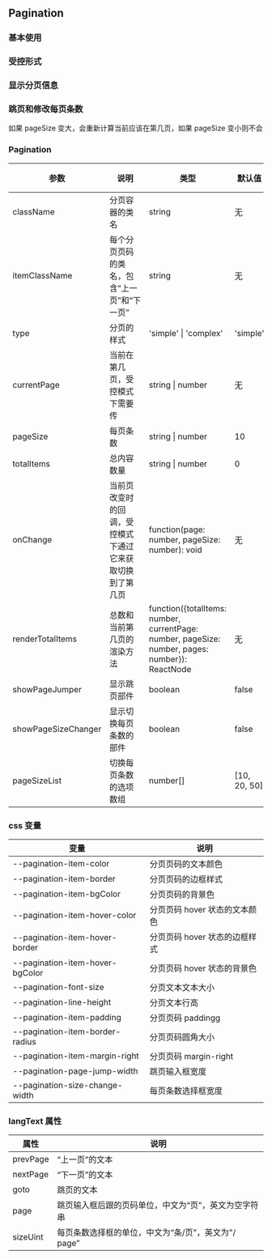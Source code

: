 ## Pagination

### 基本使用

<code src="../demo/pagination/pagination1.tsx"></code>

### 受控形式

<code src="../demo/pagination/pagination2.tsx"></code>

### 显示分页信息

<code src="../demo/pagination/pagination3.tsx"></code>

### 跳页和修改每页条数

如果 pageSize 变大，会重新计算当前应该在第几页，如果 pageSize 变小则不会

<code src="../demo/pagination/pagination4.tsx"></code>

### Pagination

| 参数                | 说明                                                     | 类型                                                                                            | 默认值       | 必填 |
| ------------------- | -------------------------------------------------------- | ----------------------------------------------------------------------------------------------- | ------------ | ---- |
| className           | 分页容器的类名                                           | string                                                                                          | 无           | 否   |
| itemClassName       | 每个分页页码的类名，包含“上一页”和“下一页”               | string                                                                                          | 无           | 否   |
| type                | 分页的样式                                               | 'simple' \| 'complex'                                                                           | 'simple'     | 否   |
| currentPage         | 当前在第几页，受控模式下需要传                           | string \| number                                                                                | 无           | 否   |
| pageSize            | 每页条数                                                 | string \| number                                                                                | 10           | 否   |
| totalItems          | 总内容数量                                               | string \| number                                                                                | 0            | 是   |
| onChange            | 当前页改变时的回调，受控模式下通过它来获取切换到了第几页 | function(page: number, pageSize: number): void                                                  | 无           | 否   |
| renderTotalItems    | 总数和当前第几页的渲染方法                               | function({totalItems: number, currentPage: number, pageSize: number, pages: number}): ReactNode | 无           | 否   |
| showPageJumper      | 显示跳页部件                                             | boolean                                                                                         | false        | 否   |
| showPageSizeChanger | 显示切换每页条数的部件                                   | boolean                                                                                         | false        | 否   |
| pageSizeList        | 切换每页条数的选项数组                                   | number[]                                                                                        | [10, 20, 50] | 否   |

### css 变量

| 变量                            | 说明                          |
| ------------------------------- | ----------------------------- |
| --pagination-item-color         | 分页页码的文本颜色            |
| --pagination-item-border        | 分页页码的边框样式            |
| --pagination-item-bgColor       | 分页页码的背景色              |
| --pagination-item-hover-color   | 分页页码 hover 状态的文本颜色 |
| --pagination-item-hover-border  | 分页页码 hover 状态的边框样式 |
| --pagination-item-hover-bgColor | 分页页码 hover 状态的背景色   |
| --pagination-font-size          | 分页文本文本大小              |
| --pagination-line-height        | 分页文本行高                  |
| --pagination-item-padding       | 分页页码 paddingg             |
| --pagination-item-border-radius | 分页页码圆角大小              |
| --pagination-item-margin-right  | 分页页码 margin-right         |
| --pagination-page-jump-width    | 跳页输入框宽度                |
| --pagination-size-change-width  | 每页条数选择框宽度            |

### langText 属性

| 属性     | 说明                                                 |
| -------- | ---------------------------------------------------- |
| prevPage | “上一页”的文本                                       |
| nextPage | “下一页”的文本                                       |
| goto     | 跳页的文本                                           |
| page     | 跳页输入框后跟的页码单位，中文为“页”，英文为空字符串 |
| sizeUint | 每页条数选择框的单位，中文为“条/页”，英文为"/ page"  |
